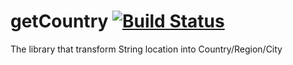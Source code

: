 # getCountry [![Build Status](https://travis-ci.org/getcoderio/getCountry.svg?branch=master)](https://travis-ci.org/getcoderio/getCountry)
The library that transform String location into Country/Region/City
